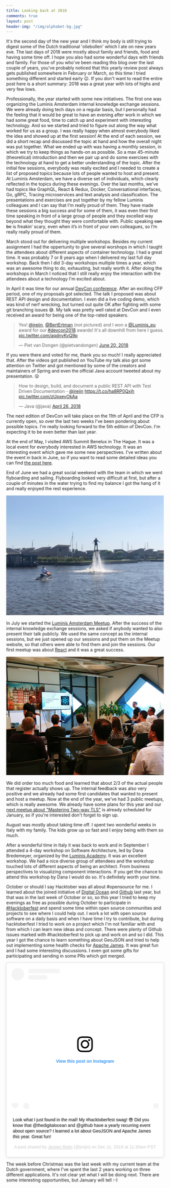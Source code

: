 ```yaml
---
title: Looking back at 2018
comments: true
layout: post
header-img: "/img/alphabet-bg.jpg"
---
```


It's the second day of the new year and I think my body is still trying to digest some of the Dutch traditional 'oliebollen' which I ate on new years eve. The last days of 2018 were mostly about family and friends, food and having some time off. I hope you also had some wonderful days with friends and family. For those of you who've been reading this blog over the last couple of years, you've probably noticed that this yearly review post always gets published somewhere in February or March, so this time I tried something different and started early 😉.  If you don't want to read the entire post here is a short summary: 2018 was a great year with lots of highs and very few lows.

Professionally, the year started with some new initiatives. The first one was organizing the Luminis Amsterdam internal knowledge exchange sessions. We were already doing tech days on a regular basis, but I personally had the feeling that it would be great to have an evening after work in which we had some great food, time to catch up and experiment with interesting technology. And so we started and tried to figure out along the way what worked for us as a group. I was really happy when almost everybody liked the idea and showed up at the first session! At the end of each session, we did a short recap and discussed the topic at hand and how the overall night was put together. What we ended up with was having a monthly session, in which we try to keep things as hands-on as possible. So a max 45-minute (theoretical) introduction and then we pair up and do some exercises with the technology at hand to get a better understanding of the topic. After the initial few sessions, everybody was really excited and I needed to create a list of proposed topics because lots of people wanted to host and present.
At Luminis Amsterdam, we have a diverse set of individuals, which clearly reflected in the topics during these evenings. Over the last months, we've had topics like GraphQL, React & Redux, Docker, Conversational interfaces, Go, gRPC, Tracing microservices and text analysis and classification. The presentations and exercises are put together by my fellow Luminis colleagues and I can say that I’m really proud of them. They have made these sessions a big success and for some of them, it was even their first time speaking in front of a large group of people and they excelled way beyond what they thought they were comfortable with. Public speaking ~~can be~~ is freakin’ scary, even when it’s in front of your own colleagues, so I’m really really proud of them.

March stood out for delivering multiple workshops. Besides my current assignment I had the oppertunity to give several worshops in which I taught the attendees about different aspects of container technology. I had a great time. It was probably 7 or 8 years ago when I delivered my last full day workshop. Back then I did 3-day workshops multiple times a year, which was an awesome thing to do, exhausting, but really worth it. After doing the workshops in March I noticed that I still really enjoy the interaction with the attendees about a technology I'm excited about.

In April it was time for our annual [DevCon conference](http://devcon.luminis.eu/). After an exciting CFP period, one of my proposals got selected. The talk I proposed was about REST API design and documentation. I even did a live coding demo, which was kind of nerf wrecking, but turned out quite OK after fighting with some git branching issues 😅. My talk was pretty well rated at DevCon and I even received an award for being one of the top-rated speakers.

<blockquote class="twitter-tweet" data-lang="en"><p lang="en" dir="ltr">Yes! <a href="https://twitter.com/jreijn?ref_src=twsrc%5Etfw">@jreijn</a>, <a href="https://twitter.com/BertErtman?ref_src=twsrc%5Etfw">@BertErtman</a> (not pictured) and I won a <a href="https://twitter.com/Luminis_eu?ref_src=twsrc%5Etfw">@Luminis_eu</a> award for our <a href="https://twitter.com/hashtag/devcon2018?src=hash&amp;ref_src=twsrc%5Etfw">#devcon2018</a> awards! It&#39;s all downhill from here I guess. <a href="https://t.co/aqdnyKvQ9p">pic.twitter.com/aqdnyKvQ9p</a></p>&mdash; Piet van Dongen (@pietvandongen) <a href="https://twitter.com/pietvandongen/status/1009495176950272000?ref_src=twsrc%5Etfw">June 20, 2018</a></blockquote> <script async src="https://platform.twitter.com/widgets.js" charset="utf-8"></script>


If you were there and voted for me, thank you so much! I really appreciated that. After the videos got published on YouTube my talk also got some attention on Twitter and got mentioned by some of the creators and maintainers of Spring and even the official Java account tweeted about my presentation. 😲

<blockquote class="twitter-tweet" data-lang="en"><p lang="en" dir="ltr">How to design, build, and document a public REST API with Test Driven Documentation - <a href="https://twitter.com/jreijn?ref_src=twsrc%5Etfw">@jreijn</a> <a href="https://t.co/ha8RP0Qxjh">https://t.co/ha8RP0Qxjh</a> <a href="https://t.co/zUpxeyOkAa">pic.twitter.com/zUpxeyOkAa</a></p>&mdash; Java (@java) <a href="https://twitter.com/java/status/989573323951673344?ref_src=twsrc%5Etfw">April 26, 2018</a></blockquote> <script async src="https://platform.twitter.com/widgets.js" charset="utf-8"></script>

The next edition of DevCon will take place on the 11th of April and the CFP is currently open, so over the last two weeks I've been pondering about possible topics. I'm really looking forward to the 5th edition of DevCon. I'm expecting it to be even better than last year.

At the end of May, I visited AWS Summit Benelux in The Hague. It was a local event for everybody interested in AWS technology. It was an interesting event which gave me some new perspectives. I've written about the event in back in June, so if you want to read some detailed ideas you can find [the post here](/2018/06/looking-back-on-aws-summit-benelux-2018.html).

End of June we had a great social weekend with the team in which we went flyboarding and sailing. Flyboarding looked very difficult at first, but after a couple of minutes in the water trying to find my balance I got the hang of it and really enjoyed the rest experience.

![Flyboarding during the Luminis Amsterdam Social](/assets/2018/flyboarding.jpg)


In July we started the [Luminis Amsterdam Meetup](https://www.meetup.com/Luminis-Amsterdam-Meetup/). After the success of the internal knowledge exchange sessions, we asked if anybody wanted to also present their talk publicly. We used the same concept as the internal sessions, but we just opened up our sessions and put them on the Meetup website, so that others were able to find them and join the sessions. Our first meetup was about [React](https://reactjs.org) and it was a great success. 

![Photo of our first meetup](/assets/2018/first-meetup.jpeg)

We did order too much food and learned that about 2/3 of the actual people that register actually shows up. 
The internal feedback was also very positive and we already had some first candidates that wanted to present and host a meetup. Now at the end of the year, we've had 3 public meetups, which is really awesome. We already have some plans for this year and our [next meetup about "Mastering Two-way TLS"](https://www.meetup.com/Luminis-Amsterdam-Meetup/events/256968048/) is already scheduled for January, so if you're interested don't forget to sign up.



August was mostly about taking time off. I spent two wonderful weeks in Italy with my family. The kids grow up so fast and I enjoy being with them so much.

After a wonderful time in Italy it was back to work and in September I attended a 4-day workshop on Software Architecture, led by Dana Bredemeyer, organized by the [Luminis Academy](http://academy.luminis.eu/). It was an excellent workshop. We had a nice diverse group of attendees and the workshop touched lots of different aspects of being an architect. From business perspectives to visualizing component interactions. If you get the chance to attend this workshop by Dana I would do so. It's definitely worth your time.

October or should I say Hacktober was all about #opensource for me. I learned about the joined initiative of [Digital Ocean](http://digitalocean.com/) and [Github](https://github.com) last year, but that was in the last week of October or so, so this year I tried to keep my evenings as free as possible during October to participate in  [#Hacktoberfest](https://hacktoberfest.digitalocean.com) and spend some time within open source communities and projects to see where I could help out. I work a lot with open source software on a daily basis and when I have time I try to contribute, but during hacktoberfest I tried to work on a project which I'm not familiar with and from which I can learn new ideas and concept. There were plenty of Github issues marked with #hacktoberfest to pick up and work on and so I did. This year I got the chance to learn something about GeoJSON and tried to help out implementing some health checks for [Apache James](http://james.apache.org). It was great fun and I had some interesting discussions. I even got some gifts for participating and sending in some PRs which got merged.

<blockquote class="instagram-media" data-instgrm-captioned data-instgrm-permalink="https://www.instagram.com/p/BrQkNnggCJP/?utm_source=ig_embed&amp;utm_medium=loading" data-instgrm-version="12" style=" background:#FFF; border:0; border-radius:3px; box-shadow:0 0 1px 0 rgba(0,0,0,0.5),0 1px 10px 0 rgba(0,0,0,0.15); margin: 1px; max-width:540px; min-width:326px; padding:0; width:99.375%; width:-webkit-calc(100% - 2px); width:calc(100% - 2px);"><div style="padding:16px;"> <a href="https://www.instagram.com/p/BrQkNnggCJP/?utm_source=ig_embed&amp;utm_medium=loading" style=" background:#FFFFFF; line-height:0; padding:0 0; text-align:center; text-decoration:none; width:100%;" target="_blank"> <div style=" display: flex; flex-direction: row; align-items: center;"> <div style="background-color: #F4F4F4; border-radius: 50%; flex-grow: 0; height: 40px; margin-right: 14px; width: 40px;"></div> <div style="display: flex; flex-direction: column; flex-grow: 1; justify-content: center;"> <div style=" background-color: #F4F4F4; border-radius: 4px; flex-grow: 0; height: 14px; margin-bottom: 6px; width: 100px;"></div> <div style=" background-color: #F4F4F4; border-radius: 4px; flex-grow: 0; height: 14px; width: 60px;"></div></div></div><div style="padding: 19% 0;"></div><div style="display:block; height:50px; margin:0 auto 12px; width:50px;"><svg width="50px" height="50px" viewBox="0 0 60 60" version="1.1" xmlns="https://www.w3.org/2000/svg" xmlns:xlink="https://www.w3.org/1999/xlink"><g stroke="none" stroke-width="1" fill="none" fill-rule="evenodd"><g transform="translate(-511.000000, -20.000000)" fill="#000000"><g><path d="M556.869,30.41 C554.814,30.41 553.148,32.076 553.148,34.131 C553.148,36.186 554.814,37.852 556.869,37.852 C558.924,37.852 560.59,36.186 560.59,34.131 C560.59,32.076 558.924,30.41 556.869,30.41 M541,60.657 C535.114,60.657 530.342,55.887 530.342,50 C530.342,44.114 535.114,39.342 541,39.342 C546.887,39.342 551.658,44.114 551.658,50 C551.658,55.887 546.887,60.657 541,60.657 M541,33.886 C532.1,33.886 524.886,41.1 524.886,50 C524.886,58.899 532.1,66.113 541,66.113 C549.9,66.113 557.115,58.899 557.115,50 C557.115,41.1 549.9,33.886 541,33.886 M565.378,62.101 C565.244,65.022 564.756,66.606 564.346,67.663 C563.803,69.06 563.154,70.057 562.106,71.106 C561.058,72.155 560.06,72.803 558.662,73.347 C557.607,73.757 556.021,74.244 553.102,74.378 C549.944,74.521 548.997,74.552 541,74.552 C533.003,74.552 532.056,74.521 528.898,74.378 C525.979,74.244 524.393,73.757 523.338,73.347 C521.94,72.803 520.942,72.155 519.894,71.106 C518.846,70.057 518.197,69.06 517.654,67.663 C517.244,66.606 516.755,65.022 516.623,62.101 C516.479,58.943 516.448,57.996 516.448,50 C516.448,42.003 516.479,41.056 516.623,37.899 C516.755,34.978 517.244,33.391 517.654,32.338 C518.197,30.938 518.846,29.942 519.894,28.894 C520.942,27.846 521.94,27.196 523.338,26.654 C524.393,26.244 525.979,25.756 528.898,25.623 C532.057,25.479 533.004,25.448 541,25.448 C548.997,25.448 549.943,25.479 553.102,25.623 C556.021,25.756 557.607,26.244 558.662,26.654 C560.06,27.196 561.058,27.846 562.106,28.894 C563.154,29.942 563.803,30.938 564.346,32.338 C564.756,33.391 565.244,34.978 565.378,37.899 C565.522,41.056 565.552,42.003 565.552,50 C565.552,57.996 565.522,58.943 565.378,62.101 M570.82,37.631 C570.674,34.438 570.167,32.258 569.425,30.349 C568.659,28.377 567.633,26.702 565.965,25.035 C564.297,23.368 562.623,22.342 560.652,21.575 C558.743,20.834 556.562,20.326 553.369,20.18 C550.169,20.033 549.148,20 541,20 C532.853,20 531.831,20.033 528.631,20.18 C525.438,20.326 523.257,20.834 521.349,21.575 C519.376,22.342 517.703,23.368 516.035,25.035 C514.368,26.702 513.342,28.377 512.574,30.349 C511.834,32.258 511.326,34.438 511.181,37.631 C511.035,40.831 511,41.851 511,50 C511,58.147 511.035,59.17 511.181,62.369 C511.326,65.562 511.834,67.743 512.574,69.651 C513.342,71.625 514.368,73.296 516.035,74.965 C517.703,76.634 519.376,77.658 521.349,78.425 C523.257,79.167 525.438,79.673 528.631,79.82 C531.831,79.965 532.853,80.001 541,80.001 C549.148,80.001 550.169,79.965 553.369,79.82 C556.562,79.673 558.743,79.167 560.652,78.425 C562.623,77.658 564.297,76.634 565.965,74.965 C567.633,73.296 568.659,71.625 569.425,69.651 C570.167,67.743 570.674,65.562 570.82,62.369 C570.966,59.17 571,58.147 571,50 C571,41.851 570.966,40.831 570.82,37.631"></path></g></g></g></svg></div><div style="padding-top: 8px;"> <div style=" color:#3897f0; font-family:Arial,sans-serif; font-size:14px; font-style:normal; font-weight:550; line-height:18px;"> View this post on Instagram</div></div><div style="padding: 12.5% 0;"></div> <div style="display: flex; flex-direction: row; margin-bottom: 14px; align-items: center;"><div> <div style="background-color: #F4F4F4; border-radius: 50%; height: 12.5px; width: 12.5px; transform: translateX(0px) translateY(7px);"></div> <div style="background-color: #F4F4F4; height: 12.5px; transform: rotate(-45deg) translateX(3px) translateY(1px); width: 12.5px; flex-grow: 0; margin-right: 14px; margin-left: 2px;"></div> <div style="background-color: #F4F4F4; border-radius: 50%; height: 12.5px; width: 12.5px; transform: translateX(9px) translateY(-18px);"></div></div><div style="margin-left: 8px;"> <div style=" background-color: #F4F4F4; border-radius: 50%; flex-grow: 0; height: 20px; width: 20px;"></div> <div style=" width: 0; height: 0; border-top: 2px solid transparent; border-left: 6px solid #f4f4f4; border-bottom: 2px solid transparent; transform: translateX(16px) translateY(-4px) rotate(30deg)"></div></div><div style="margin-left: auto;"> <div style=" width: 0px; border-top: 8px solid #F4F4F4; border-right: 8px solid transparent; transform: translateY(16px);"></div> <div style=" background-color: #F4F4F4; flex-grow: 0; height: 12px; width: 16px; transform: translateY(-4px);"></div> <div style=" width: 0; height: 0; border-top: 8px solid #F4F4F4; border-left: 8px solid transparent; transform: translateY(-4px) translateX(8px);"></div></div></div></a> <p style=" margin:8px 0 0 0; padding:0 4px;"> <a href="https://www.instagram.com/p/BrQkNnggCJP/?utm_source=ig_embed&amp;utm_medium=loading" style=" color:#000; font-family:Arial,sans-serif; font-size:14px; font-style:normal; font-weight:normal; line-height:17px; text-decoration:none; word-wrap:break-word;" target="_blank">Look what I just found in the mail! My #hacktoberfest swag! 😎 Did you know that @thedigitalocean and @github have a yearly recurring event about open source? I learned a lot about GeoJSON and Apache James this year. Great fun!</a></p> <p style=" color:#c9c8cd; font-family:Arial,sans-serif; font-size:14px; line-height:17px; margin-bottom:0; margin-top:8px; overflow:hidden; padding:8px 0 7px; text-align:center; text-overflow:ellipsis; white-space:nowrap;">A post shared by <a href="https://www.instagram.com/jreijn/?utm_source=ig_embed&amp;utm_medium=loading" style=" color:#c9c8cd; font-family:Arial,sans-serif; font-size:14px; font-style:normal; font-weight:normal; line-height:17px;" target="_blank"> Jeroen Reijn</a> (@jreijn) on <time style=" font-family:Arial,sans-serif; font-size:14px; line-height:17px;" datetime="2018-12-11T19:30:28+00:00">Dec 11, 2018 at 11:30am PST</time></p></div></blockquote> <script async src="//www.instagram.com/embed.js"></script>

The week before Christmas was the last week with my current team at the Dutch government, where I've spent the last 2 years working on three different applications. It's not clear yet what I will be doing next. There are some interesting opportunities, but January will tell :-)